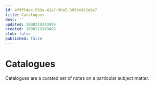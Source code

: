 ```yaml
---
id: 4fdf54ac-599e-42e7-90a5-38964913a9a7
title: Catalogues
desc: ''
updated: 1600219243498
created: 1600219243498
stub: false
published: false
---
```


# Catalogues

Catalogues are a curated set of notes on a particular subject matter. 